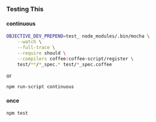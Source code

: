 ### Testing This

#### continuous

```bash
OBJECTIVE_DEV_PREPEND=test_ node_modules/.bin/mocha \
    --watch \
    --full-trace \
    --require should \
    --compilers coffee:coffee-script/register \
    test/**/*_spec.* test/*_spec.coffee
```
or
```bash
npm run-script continuous
```

#### once

```bash
npm test
```
